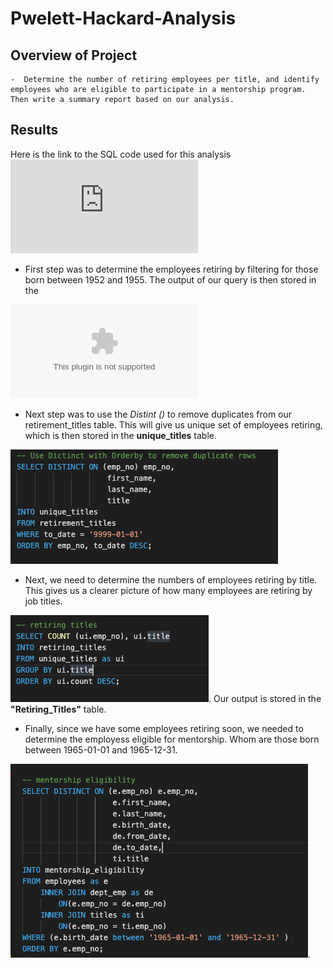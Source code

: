# Pwelett-Hackard-Analysis

## Overview of Project
	-  Determine the number of retiring employees per title, and identify employees who are eligible to participate in a mentorship program. Then write a summary report based on our analysis. 

## Results
Here is the link to the SQL code used for this analysis ![Code Base](https://github.com/Akin-Olusuyi/Pewlett-Hackard-Analysis/blob/main/Querries/Employee_Database_challenge.sql)

- First step was to determine the employees retiring by filtering for those born between 1952 and 1955. The output of our query is then stored in the 

![Retirement Titles Table CSV File](https://raw.githubusercontent.com/Akin-Olusuyi/Pewlett-Hackard-Analysis/main/Data/retirement_titles.csv)


- Next step was to use the *Distint ()* to remove duplicates from our retirement_titles table. This will give us unique set of employees retiring, which is then stored in the **unique_titles** table. 

![Here is a snapshot of the code](https://github.com/Akin-Olusuyi/Pewlett-Hackard-Analysis/blob/main/Screenshots/Unique%20Titles%20code.png)

- Next, we need to determine the numbers of employees retiring by title. This gives us a clearer picture of how many employees are retiring by job titles. 

![Here is snapshot of the code used](https://github.com/Akin-Olusuyi/Pewlett-Hackard-Analysis/blob/main/Screenshots/Number%20of%20employees%20retiring%20by%20title%20code.png). 
Our output is stored in the **"Retiring_Titles"** table.
 
- Finally, since we have some employees retiring soon, we needed to determine the employess eligible for mentorship. Whom are those born between 1965-01-01 and 1965-12-31. 

![snapshot of code](https://github.com/Akin-Olusuyi/Pewlett-Hackard-Analysis/blob/main/Screenshots/Mentorship%20Eligibility%20code.png). 

	
		

